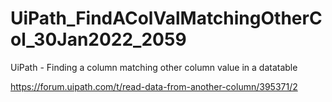 # UiPath_FindAColValMatchingOtherCol_30Jan2022_2059

UiPath - Finding a column matching other column value in a datatable

https://forum.uipath.com/t/read-data-from-another-column/395371/2
